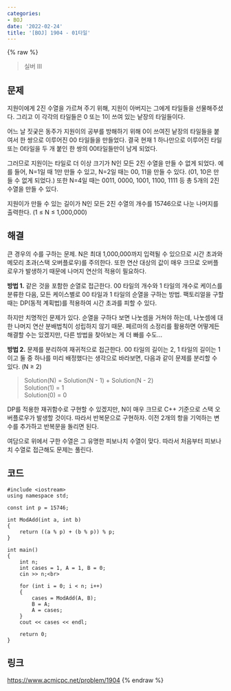 ```yaml
---
categories:
- BOJ
date: '2022-02-24'
title: '[BOJ] 1904 - 01타일'
---
```


{% raw %}
>실버 III

## 문제
지원이에게 2진 수열을 가르쳐 주기 위해, 지원이 아버지는 그에게 타일들을 선물해주셨다. 그리고 이 각각의 타일들은 0 또는 1이 쓰여 있는 낱장의 타일들이다.

어느 날 짓궂은 동주가 지원이의 공부를 방해하기 위해 0이 쓰여진 낱장의 타일들을 붙여서 한 쌍으로 이루어진 00 타일들을 만들었다. 결국 현재 1 하나만으로 이루어진 타일 또는 0타일을 두 개 붙인 한 쌍의 00타일들만이 남게 되었다.

그러므로 지원이는 타일로 더 이상 크기가 N인 모든 2진 수열을 만들 수 없게 되었다. 예를 들어, N=1일 때 1만 만들 수 있고, N=2일 때는 00, 11을 만들 수 있다. (01, 10은 만들 수 없게 되었다.) 또한 N=4일 때는 0011, 0000, 1001, 1100, 1111 등 총 5개의 2진 수열을 만들 수 있다.

지원이가 만들 수 있는 길이가 N인 모든 2진 수열의 개수를 15746으로 나눈 나머지를 출력한다. (1 ≤ N ≤ 1,000,000)

##  해결
큰 경우의 수를 구하는 문제. N은 최대 1,000,000까지 입력될 수 있으므로 시간 초과와 메모리 초과(스택 오버플로우)를 주의한다. 또한 연산 대상의 값이 매우 크므로 오버플로우가 발생하기 때문에 나머지 연산의 적용이 필요하다.

**방법 1.**
같은 것을 포함한 순열로 접근한다. 00 타일의 개수와 1 타일의 개수로 케이스를 분류한 다음, 모든 케이스별로 00 타일과 1 타일의 순열을 구하는 방법. 팩토리얼을 구할 때는 DP(동적 계획법)를 적용하여 시간 초과를 피할 수 있다. 

하지만 치명적인 문제가 있다. 순열을 구하다 보면 나눗셈을 거쳐야 하는데, 나눗셈에 대한 나머지 연산 분배법칙이 성립하지 않기 때문. 페르마의 소정리를 활용하면 어떻게든 해결할 수는 있겠지만, 다른 방법을 찾아보는 게 더 빠를 수도...

**방법 2.**
문제를 분리하여 재귀적으로 접근한다. 00 타일의 길이는 2, 1 타일의 길이는 1이고 둘 중 하나를 미리 배정했다는 생각으로 바라보면, 다음과 같이 문제를 분리할 수 있다. (N ≥ 2)
> Solution(N) = Solution(N - 1) + Solution(N - 2)<br>
> Solution(1) = 1<br>
> Solution(0) = 0<br>

DP를 적용한 재귀함수로 구현할 수 있겠지만, N이 매우 크므로 C++ 기준으로 스택 오버플로우가 발생할 것이다. 따라서 반복문으로 구현하자. 이전 2개의 항을 기억하는 변수를 추가하고 반복문을 돌리면 된다.

여담으로 위에서 구한 수열은 그 유명한 피보나치 수열이 맞다. 따라서 처음부터 피보나치 수열로 접근해도 문제는 풀린다.

## 코드
```
#include <iostream>
using namespace std;

const int p = 15746;

int ModAdd(int a, int b)
{
	return ((a % p) + (b % p)) % p;
}

int main()
{
	int n;
	int cases = 1, A = 1, B = 0;
	cin >> n;<br>

	for (int i = 0; i < n; i++)
	{
		cases = ModAdd(A, B);
		B = A;
		A = cases;
	}
	cout << cases << endl;

	return 0;
}
```

## 링크
https://www.acmicpc.net/problem/1904
{% endraw %}